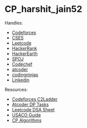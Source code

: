 # CP_harshit_jain52
Handles:
- [Codeforces](https://codeforces.com/profile/harshit_jain52)
- [CSES](https://cses.fi/user/163510)
- [Leetcode](https://leetcode.com/harshit_jain52/)
- [HackerRank](https://www.hackerrank.com/harshitjain0502?hr_r=1)
- [HackerEarth](https://www.hackerearth.com/@harshitjain0502)
- [SPOJ](https://www.spoj.com/users/harshit_jain52/)
- [Codechef](https://www.codechef.com/users/harshit_jain52)
- [atcoder](https://atcoder.jp/users/harshit_jain52)
- [codingninjas](https://www.codingninjas.com/studio/profile/8582763e-05e0-493c-8d8c-6e05f9b20a52)
- [Linkedin](https://www.linkedin.com/in/harshit-jain-4081a0256/)

Resources:
- [Codeforces C2Ladder](https://c2-ladders.com/)
- [Atcoder DP Tasks](https://atcoder.jp/contests/dp/tasks)
- [Leetcode DSA Sheet](https://takeuforward.org/strivers-a2z-dsa-course/strivers-a2z-dsa-course-sheet-2/)
- [USACO Guide](https://usaco.guide/)
- [CP Algorithms](https://cp-algorithms.com/)